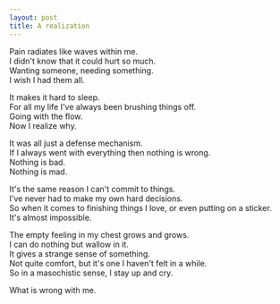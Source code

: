 ```yaml
---
layout: post
title: A realization
---
```

Pain radiates like waves within me. <br>
I didn't know that it could hurt so much. <br>
Wanting someone, needing something. <br>
I wish I had them all.

It makes it hard to sleep. <br>
For all my life I've always been brushing things off. <br>
Going with the flow. <br>
Now I realize why.

It was all just a defense mechanism. <br>
If I always went with everything then nothing is wrong. <br>
Nothing is bad. <br>
Nothing is mad.

It's the same reason I can't commit to things. <br>
I've never had to make my own hard decisions. <br>
So when it comes to finishing things I love, or even putting on a sticker. <br>
It's almost impossible.

The empty feeling in my chest grows and grows. <br>
I can do nothing but wallow in it. <br>
It gives a strange sense of something. <br>
Not quite comfort, but it's one I haven't felt in a while. <br>
So in a masochistic sense, I stay up and cry.

What is wrong with me.
